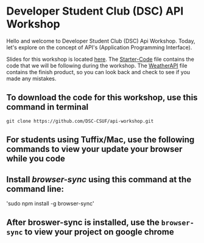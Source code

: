 # Developer Student Club (DSC) API Workshop

Hello and welcome to Developer Student Club (DSC) Api Workshop. Today, let's explore on the concept of API's (Application Programming Interface).

Slides for this workshop is located [here](https://docs.google.com/presentation/d/1n534cOfTUncHwR44fZR5vChqKCD8tLFvMx8ZlVwDzPs/edit).
The [Starter-Code](https://github.com/DSC-CSUF/api-workshop/tree/master/Starter-Code) file contains the code that we will be following during the workshop.
The [WeatherAPI](https://github.com/DSC-CSUF/api-workshop/tree/master/WeatherAPI) file contains the finish product, so you can look back and check to see if you made any mistakes.

## To download the code for this workshop, use this command in terminal

`git clone https://github.com/DSC-CSUF/api-workshop.git`

## For students using Tuffix/Mac, use the following commands to view your update your browser while you code

## Install *browser-sync* using this command at the command line: 
'sudo npm install -g browser-sync'

## After broswer-sync is installed, use the `browser-sync` to view your project on google chrome



